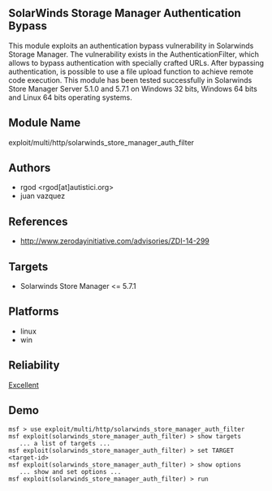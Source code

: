## SolarWinds Storage Manager Authentication Bypass

This module exploits an authentication bypass vulnerability 
in Solarwinds Storage Manager. The vulnerability exists in 
the AuthenticationFilter, which allows to bypass 
authentication with specially crafted URLs. After bypassing 
authentication, is possible to use a file upload function to 
achieve remote code execution. This module has been tested 
successfully in Solarwinds Store Manager Server 5.1.0 and 
5.7.1 on Windows 32 bits, Windows 64 bits and Linux 64 bits 
operating systems.


## Module Name
exploit/multi/http/solarwinds_store_manager_auth_filter

## Authors
* rgod <rgod[at]autistici.org>
* juan vazquez


## References
* http://www.zerodayinitiative.com/advisories/ZDI-14-299



## Targets
* Solarwinds Store Manager <= 5.7.1


## Platforms
* linux
* win

## Reliability
[Excellent](https://github.com/rapid7/metasploit-framework/wiki/Exploit-Ranking)

## Demo

```
msf > use exploit/multi/http/solarwinds_store_manager_auth_filter
msf exploit(solarwinds_store_manager_auth_filter) > show targets
   ... a list of targets ...
msf exploit(solarwinds_store_manager_auth_filter) > set TARGET <target-id>
msf exploit(solarwinds_store_manager_auth_filter) > show options
   ... show and set options ...
msf exploit(solarwinds_store_manager_auth_filter) > run
```
    
    